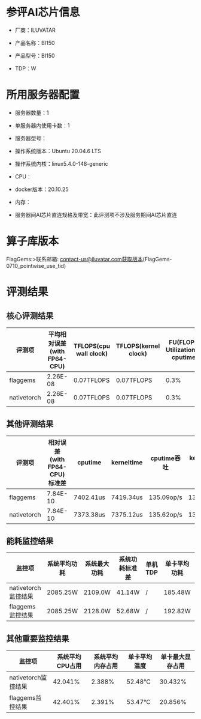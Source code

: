 # 参评AI芯片信息

* 厂商：ILUVATAR

* 产品名称：BI150
* 产品型号：BI150
* TDP：W

# 所用服务器配置

* 服务器数量：1


* 单服务器内使用卡数：1
* 服务器型号：
* 操作系统版本：Ubuntu 20.04.6 LTS
* 操作系统内核：linux5.4.0-148-generic
* CPU：
* docker版本：20.10.25
* 内存：
* 服务器间AI芯片直连规格及带宽：此评测项不涉及服务期间AI芯片直连

# 算子库版本
FlagGems:>联系邮箱: contact-us@iluvatar.com获取版本(FlagGems-0710_pointwise_use_tid)

# 评测结果

## 核心评测结果

| 评测项  | 平均相对误差(with FP64-CPU) | TFLOPS(cpu wall clock) | TFLOPS(kernel clock) | FU(FLOPS Utilization)-cputime | FU-kerneltime |
| ---- | -------------- | -------------- | ------------ | ------ | ----- |
| flaggems | 2.26E-08    | 0.07TFLOPS       | 0.07TFLOPS        | 0.3% | 0.29% |
| nativetorch | 2.26E-08    | 0.07TFLOPS      | 0.07TFLOPS      | 0.3%      | 0.3%    |

## 其他评测结果

| 评测项  | 相对误差(with FP64-CPU)标准差 | cputime | kerneltime | cputime吞吐 | kerneltime吞吐 | 无预热时延 | 预热后时延 |
| ---- | -------------- | -------------- | ------------ | ------------ | -------------- | -------------- | ------------ |
| flaggems | 7.84E-10    | 7402.41us       | 7419.34us        | 135.09op/s | 134.78op/s | 412238.68us | 7853.85us |
| nativetorch | 7.84E-10    | 7373.38us       | 7375.12us        | 135.62op/s | 135.59op/s | 7734.97us | 7665.34us |

## 能耗监控结果

| 监控项  | 系统平均功耗  | 系统最大功耗  | 系统功耗标准差 | 单机TDP | 单卡平均功耗 | 单卡最大功耗 | 单卡功耗标准差 | 单卡TDP |
| ---- | ------- | ------- | ------- | ----- | ------------ | ------------ | ------------- | ----- |
| nativetorch监控结果 | 2085.25W | 2109.0W | 41.14W   | /     | 185.48W       | 186.0W      | 4.3W        | 350W  |
| flaggems监控结果 | 2085.25W | 2128.0W | 52.68W   | /     | 192.82W       | 193.0W      | 0.42W        | 350W  |

## 其他重要监控结果

| 监控项  | 系统平均CPU占用 | 系统平均内存占用 | 单卡平均温度 | 单卡最大显存占用 |
| ---- | --------- | -------- | ------------ | -------------- |
| nativetorch监控结果 | 42.041%    | 2.388%   | 52.48°C       | 30.432%        |
| flaggems监控结果 | 42.401%    | 2.391%   | 53.47°C       | 20.856%        |